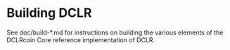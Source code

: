 Building DCLR
================

See doc/build-*.md for instructions on building the various
elements of the DCLRcoin Core reference implementation of DCLR.
